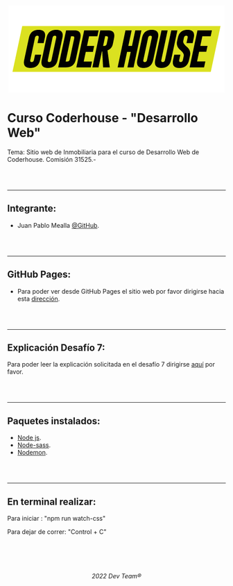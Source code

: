 <p align="center">
  <img src="https://github.com/Random003/Inmobiliaria-Mealla/blob/master/images/coderLogo.png" alt="Logo de coder"/>
</p>

# **Curso Coderhouse - "Desarrollo Web"**

Tema: Sitio web de Inmobiliaria para el curso de Desarrollo Web de Coderhouse. Comisión 31525.-

<br>
<br>

---

## **Integrante:**  
 - Juan Pablo Mealla [@GitHub](https://github.com/Random003).

<br>
<br>

---

## **GitHub Pages:**

- Para poder ver desde GitHub Pages el sitio web por favor dirigirse hacia esta <a href="https://random003.github.io/Inmobiliaria-Mealla/">dirección</a>.

<br>
<br>


---

## **Explicación Desafío 7:**

Para poder leer la explicación solicitada en el desafío 7 dirigirse <a href="https://github.com/Random003/Inmobiliaria-Mealla/blob/master/Docs/Desafio7.md">aquí</a> por favor.

<br>
<br>

---

## **Paquetes instalados:**

- <a href="https://nodejs.org/en/">Node js</a>.
- <a href="https://www.npmjs.com/package/node-sass">Node-sass</a>.
- <a href="https://www.npmjs.com/package/nodemon">Nodemon</a>.

<br>
<br>

---

## **En terminal realizar:**

Para iniciar : "npm run watch-css"

Para dejar de correr: "Control + C"
   

<br>
<br>
<br>

######   <p align="center">2022 Dev Team® </p>
